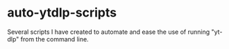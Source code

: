 # auto-ytdlp-scripts
Several scripts I have created to automate and ease the use of running "yt-dlp" from the command line.
